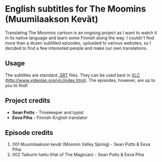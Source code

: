 # English subtitles for The Moomins (Muumilaakson Kevät)

Translating The Moomins cartoon is an ongoing project as I want to watch it in its native language and learn some Finnish along the way. I couldn't find more than a dozen subtitled episodes, uploaded to various websites, so I decided to find a few interested people and make our own translations.

## Usage

The subtitles are standard [.SRT](https://en.wikipedia.org/wiki/SubRip) files. They can be used best in [VLC](http://www.videolan.org/vlc/index.html) (http://www.videolan.org/vlc/index.html). The episodes, however, are up to you to find!

## Project credits

+ **Sean Potts** - Timekeeper and typist
+ **Eeva Piha** - Finnish-English translator

## Episode credits

1. 001 Muumilaakson kevät (Moomin Valley Spring) - Sean Potts & Eeva Piha
1. 002 Taikurin hattu (Hat of The Magician) - Sean Potts & Eeva Piha